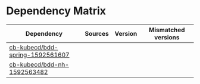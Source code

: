 # Dependency Matrix

Dependency | Sources | Version | Mismatched versions
---------- | ------- | ------- | -------------------
[cb-kubecd/bdd-spring-1592561607](https://github.com/cb-kubecd/bdd-spring-1592561607.git) |  | []() | 
[cb-kubecd/bdd-nh-1592563482](https://github.com/cb-kubecd/bdd-nh-1592563482.git) |  | []() | 
